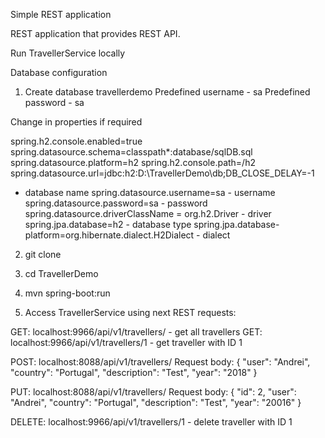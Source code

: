 Simple REST application

REST application that provides REST API.

Run TravellerService locally

Database configuration

1. Create database travellerdemo
Predefined username - sa
Predefined password - sa

Change in properties if required

spring.h2.console.enabled=true
spring.datasource.schema=classpath*:database/sqlDB.sql
spring.datasource.platform=h2
spring.h2.console.path=/h2
spring.datasource.url=jdbc:h2:D:\\TravellerDemo\\db;DB_CLOSE_DELAY=-1
- database name
spring.datasource.username=sa - username
spring.datasource.password=sa - password
spring.datasource.driverClassName = org.h2.Driver - driver
spring.jpa.database=h2 - database type
spring.jpa.database-platform=org.hibernate.dialect.H2Dialect - dialect


2. git clone 
3. cd TravellerDemo
4. mvn spring-boot:run

5. Access TravellerService using next REST requests:

GET: localhost:9966/api/v1/travellers/ - get all travellers
GET: localhost:9966/api/v1/travellers/1 - get traveller with ID 1

POST: localhost:8088/api/v1/travellers/
Request body:
{
	"user": "Andrei",
	"country": "Portugal",
	"description": "Test",
	"year": "2018"
}

PUT: localhost:8088/api/v1/travellers/
Request body:
{
    "id": 2,
	"user": "Andrei",
	"country": "Portugal",
	"description": "Test",
	"year": "20016"
}


DELETE: localhost:9966/api/v1/travellers/1 - delete traveller with ID 1

